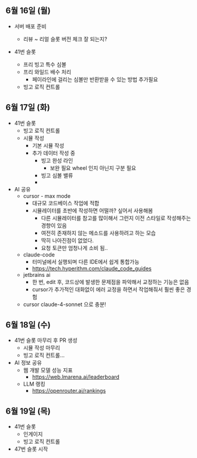 
## 6월 16일 (월)

- 서버 배포 준비
	- 리뷰 ~ 리얼 슬롯 버전 체크 잘 되는지?

- 41번 슬롯
	- 프리 빙고 특수 심볼
	- 프리 와일드 배수 처리
		- 페이라인에 걸리는 심볼만 반환받을 수 있는 방법 추가필요
	- 빙고 로직 컨트롤


## 6월 17일 (화)

- 41번 슬롯
	- 빙고 로직 컨트롤
	- 시뮬 작성
		- 기본 시뮬 작성
		- 추가 데이터 작성 중
			- 빙고 완성 라인
				- 보완 필요 wheel 인지 아닌지 구분 필요
			- 빙고 심볼 밸류
			- 
- AI 공유
	- cursor - max mode
		- 대규모 코드베이스 작업에 적합
		- 시뮬레이터를 초반에 작성하면 어떨까? 싶어서 사용해봄
			- 다른 시뮬레이터를 참고를 많이해서 그런지 이전 스타일로 작성해주는 경향이 있음
			- 여전히 존재하지 않는 메소드를 사용하려고 하는 모습
			- 딱히 나아진점이 없었다.
			- 요청 토큰만 엄청나게 소비 됨..
	- claude-code
		- 터미널에서 실행되며 다른 IDE에서 쉽게 통합가능
		- https://tech.hyperithm.com/claude_code_guides
	- jetbrains ai
		- 한 번, edit 후, 코드상에 발생한 문제점을 파악해서 교정하는 기능은 없음
		- cursor가 추가적인 대화없이 에러 교정을 하면서 작업해줘서 훨씬 좋은 경험
	- cursor claude-4-sonnet 으로 충분!


## 6월 18일 (수)

- 41번 슬롯 마무리 후 PR 생성
	- 시뮬 작성 마무리
	- 빙고 로직 컨트롤...
- AI 정보 공유
	- 웹 개발 모델 성능 지표
		- https://web.lmarena.ai/leaderboard
	- LLM 랭킹 
		- https://openrouter.ai/rankings

## 6월 19일 (목)

- 41번 슬롯
	- 인게이지
	- 빙고 로직 컨트롤
- 47번 슬롯 시작
	